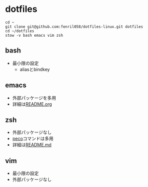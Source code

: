 # dotfiles

```
cd ~
git clone git@github.com:fenril058/dotfiles-linux.git dotfiles
cd ~/dotfiles
stow -v bash emacs vim zsh
```

## bash

- 最小限の設定
  - aliasとbindkey

## emacs

- 外部パッケージを多用
- 詳細は[README.org](emacs/README.org)

## zsh

- 外部パッケージなし
- [peco](https://github.com/peco/peco)コマンドは多用
- 詳細は[README.md](zsh/README.md)

## vim

- 最小限の設定
- 外部パッケージなし
